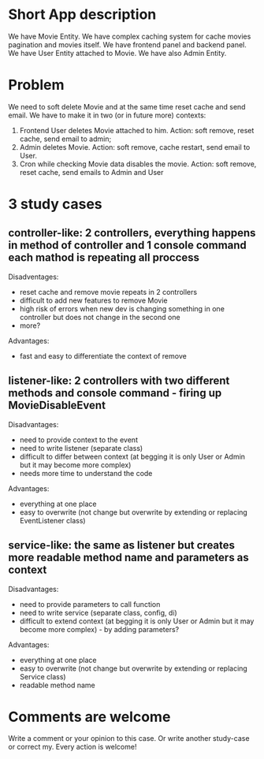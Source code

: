 # Short App description

We have Movie Entity. We have complex caching system for cache movies pagination and movies itself. We have frontend panel and backend panel.
We have User Entity attached to Movie. We have also Admin Entity.

# Problem

We need to soft delete Movie and at the same time reset cache and send email. We have to make it in two (or in future more) contexts:

1. Frontend User deletes Movie attached to him. Action: soft remove, reset cache, send email to admin;
2. Admin deletes Movie. Action: soft remove, cache restart, send email to User.
3. Cron while checking Movie data disables the movie. Action: soft remove, reset cache, send emails to Admin and User

# 3 study cases

## controller-like: 2 controllers, everything happens in method of controller and 1 console command each mathod is repeating all proccess

Disadventages:
* reset cache and remove movie repeats in 2 controllers
* difficult to add new features to remove Movie
* high risk of errors when new dev is changing something in one controller but does not change in the second one
* more?

Advantages:
* fast and easy to differentiate the context of remove

## listener-like: 2 controllers with two different methods and console command - firing up MovieDisableEvent

Disadvantages:
* need to provide context to the event
* need to write listener (separate class)
* difficult to differ between context (at begging it is only User or Admin but it may become more complex)
* needs more time to understand the code

Advantages:
* everything at one place
* easy to overwrite (not change but overwrite by extending or replacing EventListener class)

## service-like: the same as listener but creates more readable method name and parameters as context

Disadvantages:
* need to provide parameters to call function
* need to write service (separate class, config, di)
* difficult to extend context (at begging it is only User or Admin but it may become more complex) - by adding parameters?

Advantages:
* everything at one place
* easy to overwrite (not change but overwrite by extending or replacing Service class)
* readable method name


# Comments are welcome

Write a comment or your opinion to this case. Or write another study-case or correct my. Every action is welcome!